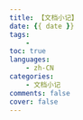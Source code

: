 ```yaml
---
title: 【文档小记】
date: {{ date }}
tags:
    - 
toc: true
languages:
    - zh-CN
categories:
    - 文档小记
comments: false
cover: false
---
```




<!-- more -->

